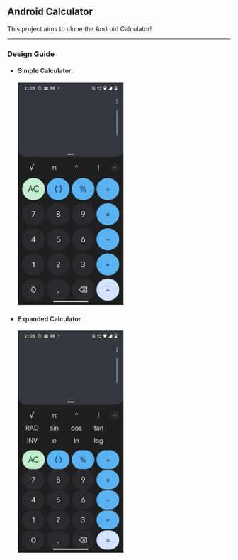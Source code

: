 <h2>Android Calculator </h2>

<p>This project aims to clone the Android Calculator!</p>
<hr/>

<h3>Design Guide</h3>

<ul>
    <li style = "color: #333333"> <h4 style = "color: #333333" >Simple Calculator </h4> </li>
    <img src = "./assets/Design/SimpleCalculator.jpeg" style = "height: 500px;"/>
        <li style = "color: #333333"> <h4 style = "color: #333333" >Expanded Calculator </h4> </li>
    <img src = "./assets/Design/CalculatorExpanded.jpeg" style = "height: 500px;"/>
</ul>

